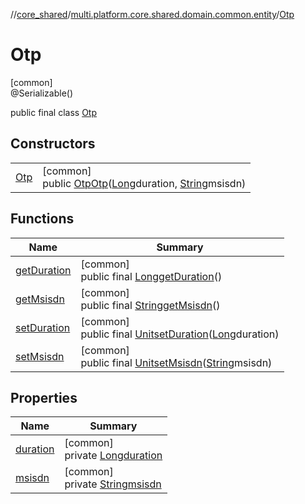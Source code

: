 //[core_shared](../../../index.md)/[multi.platform.core.shared.domain.common.entity](../index.md)/[Otp](index.md)

# Otp

[common]\
@Serializable()

public final class [Otp](index.md)

## Constructors

| | |
|---|---|
| [Otp](-otp.md) | [common]<br>public [Otp](index.md)[Otp](-otp.md)([Long](https://developer.android.com/reference/kotlin/java/lang/Long.html)duration, [String](https://developer.android.com/reference/kotlin/java/lang/String.html)msisdn) |

## Functions

| Name | Summary |
|---|---|
| [getDuration](get-duration.md) | [common]<br>public final [Long](https://developer.android.com/reference/kotlin/java/lang/Long.html)[getDuration](get-duration.md)() |
| [getMsisdn](get-msisdn.md) | [common]<br>public final [String](https://developer.android.com/reference/kotlin/java/lang/String.html)[getMsisdn](get-msisdn.md)() |
| [setDuration](set-duration.md) | [common]<br>public final [Unit](https://kotlinlang.org/api/latest/jvm/stdlib/kotlin/-unit/index.html)[setDuration](set-duration.md)([Long](https://developer.android.com/reference/kotlin/java/lang/Long.html)duration) |
| [setMsisdn](set-msisdn.md) | [common]<br>public final [Unit](https://kotlinlang.org/api/latest/jvm/stdlib/kotlin/-unit/index.html)[setMsisdn](set-msisdn.md)([String](https://developer.android.com/reference/kotlin/java/lang/String.html)msisdn) |

## Properties

| Name | Summary |
|---|---|
| [duration](index.md#-1830505422%2FProperties%2F-1689394408) | [common]<br>private [Long](https://developer.android.com/reference/kotlin/java/lang/Long.html)[duration](index.md#-1830505422%2FProperties%2F-1689394408) |
| [msisdn](index.md#78792940%2FProperties%2F-1689394408) | [common]<br>private [String](https://developer.android.com/reference/kotlin/java/lang/String.html)[msisdn](index.md#78792940%2FProperties%2F-1689394408) |
